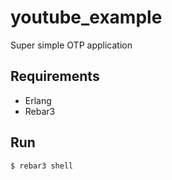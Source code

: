 youtube_example
=====

Super simple OTP application

## Requirements

- Erlang
- Rebar3

## Run

    $ rebar3 shell
